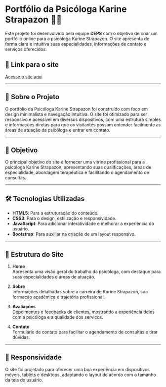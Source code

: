 # Portfólio da Psicóloga Karine Strapazon 🧠✨

Este projeto foi desenvolvido pela equipe **DEPS** com o objetivo de criar um portfólio online para a psicóloga Karine Strapazon. O site apresenta de forma clara e intuitiva suas especialidades, informações de contato e serviços oferecidos.

## 🔗 Link para o site

[Acesse o site aqui](https://psicologakarinestrapazon.com)

---

## 📝 Sobre o Projeto

O portfólio da Psicóloga Karine Strapazon foi construído com foco em design minimalista e navegação intuitiva. O site foi otimizado para ser responsivo e acessível em diversos dispositivos, com uma estrutura simples e informações diretas para que os visitantes possam entender facilmente as áreas de atuação da psicóloga e entrar em contato.

---

## 🎯 Objetivo

O principal objetivo do site é fornecer uma vitrine profissional para a psicóloga Karine Strapazon, apresentando suas qualificações, áreas de especialidade, abordagem terapêutica e facilitando o agendamento de consultas.

---

## 🛠 Tecnologias Utilizadas

- **HTML5**: Para a estruturação do conteúdo.
- **CSS3**: Para o design, estilização e responsividade.
- **JavaScript**: Para adicionar interatividade e melhorar a experiência do usuário.
- **Bootstrap**: Para auxiliar na criação de um layout responsivo.

---

## 📄 Estrutura do Site

1. **Home**  
   Apresenta uma visão geral do trabalho da psicóloga, com destaque para suas especialidades e áreas de atuação.

2. **Sobre**  
   Informações detalhadas sobre a carreira de Karine Strapazon, sua formação acadêmica e trajetória profissional.

3. **Avaliações**  
   Depoimentos e feedbacks de clientes, mostrando a experiência deles com a psicóloga e a qualidade dos serviços.

4. **Contato**  
   Formulário de contato para facilitar o agendamento de consultas e tirar dúvidas.

---

## 📱 Responsividade

O site foi projetado para oferecer uma boa experiência em dispositivos móveis, tablets e desktops, adaptando o layout de acordo com o tamanho da tela do usuário.
